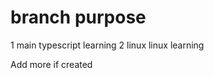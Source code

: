 #   branch      purpose
1   main        typescript learning
2   linux       linux learning

Add more if created
